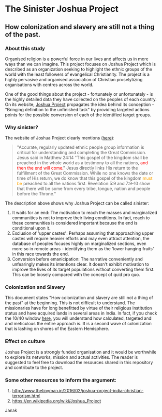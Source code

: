 # The Sinister Joshua Project  
  
How colonization and slavery are still not a thing of the past.
---  
  
### About this study  
Organised religion is a powerful force in our lives and affects us in more ways than we can imagine. This project focuses on Joshua Project which is described as an organization seeking to highlight the ethnic groups of the world with the least followers of evangelical Christianity. The project is a highly pervasive and organised association of Christian proselytizing organisations with centres across the world.  
  
One of the good things about the project - fortunately or unfortunately - is the highly detailed data they have collected on the peoples of each country. On its website, [Joshua Project](www.joshuaproject.net) propagates the idea behind its conception - "Bringing definition to the unfinished task" by providing targeted actions points for the possible conversion of each of the identified target groups.  
  
### Why sinister?  
The website of Joshua Project clearly mentions \([here](http://legacy.joshuaproject.net/joshua-project.php)\):  
>"Accurate, regularly updated ethnic people group information is critical for understanding and completing the Great Commission. Jesus said in Matthew 24:14 "This gospel of the kingdom shall be preached in the whole world as a testimony to all the nations, <font color='red'>and then the end will come.</font>" Jesus directly links His return to the fulfillment of the Great Commission. While no one knows the date or time of His return, we do know that this gospel of the kingdom <font color='orange'>must be </font>preached to all the nations first. Revelation 5:9 and 7:9-10 show that there will be some from every tribe, tongue, nation and people before the Throne."

The description above shows why Joshua Project can be called sinister:  
1. It waits for an end: The motivation to reach the masses and marginalized communities is not to improve their living conditions. In fact, reach to these communities is considered important because the end is conditional upon it.  
2. Exclusion of 'upper castes': Perhaps assuming that approaching upper castes will require heavier efforts and may even attract attention, the database of peoples focuses highly on marginalized sections, even more so in remote areas - identifying them as the 'lower hanging fruits' in this race towards the end.  
3. Conversion before emanicipation: The narrative conveniently and unfearingly makes its intentions clear. It doesn't exhibit motivation to improve the lives of its target populations without converting them first. This can be loosely compared with the concept of quid pro quo.  
  
### Colonization and Slavery  
This document states "How colonization and slavery are still not a thing of the past" at the beginning. This is not difficult to understand. The missionaries have for long benefitted by virtue of their religious institution status and have acquired lands in several areas in India. In fact, if you check the 10/40 window [here](https://en.wikipedia.org/wiki/10/40_Window), you will understand how calculated, targeted and and meticulous the entire approach is. It is a second wave of colonization that is lashing on shores of the Eastern Hemisphere.
  
### Effect on culture  
  
Joshua Project is a strongly funded organisation and it would be worthwhile to explore its networks, mission and actual activities. The reader is suggested to feel free to download the resources shared in this repository and contribute to the project.  
  
### Some other resources to inform the argument:  
1. http://www.thetinyman.in/2016/02/joshua-project-india-christian-terrorism.html  
2. https://en.wikipedia.org/wiki/Joshua_Project
  
Janak
